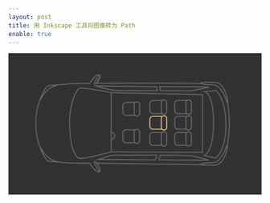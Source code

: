 ```yaml
---
layout: post
title: 用 Inkscape 工具将图像转为 Path
enable: true
---
```


<img src="/images/top-view-of-car-with-seats.png" width="%80">

